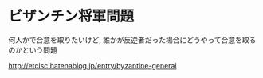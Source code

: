 # ビザンチン将軍問題
何人かで合意を取りたいけど,
誰かが反逆者だった場合にどうやって合意を取るのかという問題

http://etclsc.hatenablog.jp/entry/byzantine-general

